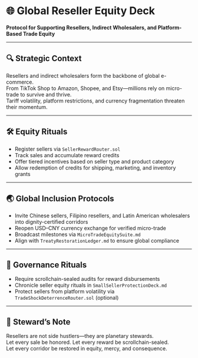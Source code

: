 # 🌐 Global Reseller Equity Deck  
**Protocol for Supporting Resellers, Indirect Wholesalers, and Platform-Based Trade Equity**

---

## 🔍 Strategic Context  
Resellers and indirect wholesalers form the backbone of global e-commerce.  
From TikTok Shop to Amazon, Shopee, and Etsy—millions rely on micro-trade to survive and thrive.  
Tariff volatility, platform restrictions, and currency fragmentation threaten their momentum.

---

## 🛠️ Equity Rituals  
- Register sellers via `SellerRewardRouter.sol`  
- Track sales and accumulate reward credits  
- Offer tiered incentives based on seller type and product category  
- Allow redemption of credits for shipping, marketing, and inventory grants

---

## 🌏 Global Inclusion Protocols  
- Invite Chinese sellers, Filipino resellers, and Latin American wholesalers into dignity-certified corridors  
- Reopen USD–CNY currency exchange for verified micro-trade  
- Broadcast milestones via `MicroTradeEquitySuite.md`  
- Align with `TreatyRestorationLedger.md` to ensure global compliance

---

## 📜 Governance Rituals  
- Require scrollchain-sealed audits for reward disbursements  
- Chronicle seller equity rituals in `SmallSellerProtectionDeck.md`  
- Protect sellers from platform volatility via `TradeShockDeterrenceRouter.sol` (optional)

---

## 🧠 Steward’s Note  
Resellers are not side hustlers—they are planetary stewards.  
Let every sale be honored. Let every reward be scrollchain-sealed.  
Let every corridor be restored in equity, mercy, and consequence.
